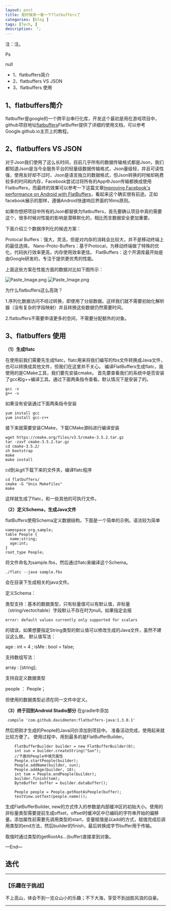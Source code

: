 ```yaml
---
layout: post  
title: 是时候来一看一下flatbuffers了
categories: [blog ]  
tags: [Tech, ]  
description: 「」   
---
```

注：注。

Ps

null


* 1、flatbuffers简介
* 2、flatbuffers VS JSON
* 3、flatbuffers 使用


## **1、flatbuffers简介**

flatbuffer是google的一个跨平台串行化库，开发这个最初是用在游戏项目中，github项目地址[flatbuffers](https://github.com/google/flatbuffers)FlatBuffer提供了详细的使用文档，可以参考Google.github.io主页上的教程。

## **2、flatbuffers VS JSON**

对于Json我们使用了这么长时间，目前几乎所有的数据传输格式都是Json，我们都知道Json是当今全服务平台的轻量级数据传输格式，Json量级轻，并且可读性强，使用友好却不过时，Json是语言独立的数据格式，但Json转换的时候却耗费较多的时间和内存，Facebook尝试过将所有的App中Json传输都换成使用Flatbuffers，而最终的效果可以参考一下这篇文章[Improving Facebook's performance on Android with FlatBuffers](https://code.facebook.com/posts/872547912839369/improving-facebook-s-performance-on-android-with-flatbuffers/)，看起来这个确实很有前途。正如facebook展示的那样，遵循Android快速响应界面的16ms原则。

如果你想把项目中所有的Json都替换为flatbuffers，首先要确认项目中真的需要这个，很多时候对性能的影响是潜移默化的，相比而言数据安全更加重要。

下面介绍三个数据序列化的候选方案：

Protocal Buffers：强大，灵活，但是对内存的消耗会比较大，并不是移动终端上的最佳选择。
Nano-Proto-Buffers：基于Protocal，为移动终端做了特殊的优化，代码执行效率更高，内存使用效率更佳。
FlatBuffers：这个开源库最开始是由Google研发的，专注于提供更优秀的性能。

上面这些方案在性能方面的数据对比如下图所示：

![Paste_Image.png](http://img.blog.csdn.net/20160112165416290)
![Paste_Image.png](http://img.blog.csdn.net/20160112165503594)


为什么flatbuffers这么高效？

1.序列化数据访问不经过转换，即使用了分层数据。这样我们就不需要初始化解析器（没有复杂的字段映射）并且转换这些数据仍然需要时间。

2.flatbuffers不需要申请更多的空间，不需要分配额外的对象。

## **3、flatbuffers 使用**
 
 **（1）生成flatc**


在使用前我们需要先生成flatc，flatc用来将我们编写的fbs文件转换成Java文件，也可以转换成其他文件，但我们在这里并不关心。
编译FlatBuffers生成flatc，我使用的是CMake工具，我们要先安装cmake。
首先要查看我们的系统中是否安装了gcc和g++编译工具。通过下面两条指令查看。默认情况下是安装了的。

	gcc -v
	g++ -v

如果没有安装通过下面两条指令安装

	yum install gcc
	yum install gcc-c++
	
接下来就需要安装CMake，下载CMake源码进行编译安装

	wget https://cmake.org/files/v3.5/cmake-3.5.2.tar.gz
	tar -zxvf cmake-3.5.2.tar.gz
	cd cmake-3.5.2/
	sh bootstrap
	make
	make install
	
cd到从git下载下来的文件夹，编译flatc程序

	cd flatbuffers/
	cmake -G "Unix Makefiles"
	make
	
这样就生成了flatc，和一些其他的可执行文件。

 **（2）定义Schema，生成Java文件**
 
 flatBuffers使用Schema定义数据结构，下面是一个简单的示例。语法较为简单
 
	namespace org.sample;
	table People {
	  name:string;
	  age:int;
	}
	root_type People;

将文件命名为sample.fbs，然后通过flatc来编译这个Schema。

	./flatc --java sample.fbs

会在目录下生成相关的java文件。

定义Schema：

类型支持：基本的数据类型，只有标量值可以有默认值，非标量（string/vector/table）字段默认不存在时为null。如果指定会报

	error: default values currently only supported for scalars

的错误，如果想要指定String类型的默认值可以修改生成的Java文件，虽然不建议这么做。
默认值写法：

age : int = 4 ;
isMe : bool = false;

支持数组写法：

array : [string];

支持自定义数据类型

people ： People；

但使用的数据类型必须在同一文件中定义。


 **（3）终于回到Android Stadio部分**
 在gradle中添加
 
     compile 'com.github.davidmoten:flatbuffers-java:1.3.0.1'
 
 然后把刚才生成的People的Java问价添加到项目中。
 准备活动完成，使用起来就比较方便了。
 使用过程中，用到最多的是FlatBufferBuilder。
 
        FlatBufferBuilder builder = new FlatBufferBuilder(0);
        int sun = builder.createString("Sun");
        //下面向People中填充属性
        People.startPeople(builder);
        People.addName(builder, sun);
        People.addAge(builder, 18);
        int tom = People.endPeople(builder);
        builder.finish(tom);
        ByteBuffer buffer = builder.dataBuffer();

        People people = People.getRootAsPeople(buffer);
        textView.setText(people.name());
        
 生成FlatBufferBuilder, new的方式传入的参数是内部缓冲区的初始大小。使用的非标量类型需要提前生成offset，offset时缓冲区中已编码的字符串开始的偏移量。添加属性前需要先调用类型的start，变量赋值是以add的方式，赋值完成后调用类型的end方法，然后builder的finish，最后转换成字节buffer用于传输。
 
 取值时通过类型的getRootAs...(buffer)直接拿到对象。
 
—End—

## **迭代**

---

### **【乐趣在于挑战】**

不上高山，体会不到一览众山小的乐趣；不下大海，享受不到战胜风浪的自豪。

----